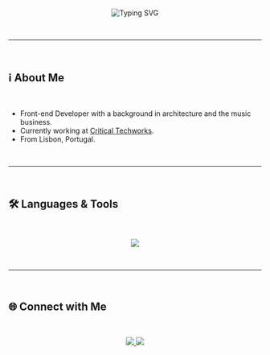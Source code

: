 <br/>

<p align="center">
  <img src="https://readme-typing-svg.herokuapp.com?font=Fira+Code&size=30&pause=1000&center=true&vCenter=true&width=500&lines=Hi+there+👋;I'm+Guilherme+🚀;Front-end+Developer+💻" alt="Typing SVG" />
</p>

<br/>

---

<br/>

## ℹ About Me

<br/>

- Front-end Developer with a background in architecture and the music business.
- Currently working at [Critical Techworks](https://www.linkedin.com/company/criticaltechworks/).
- From Lisbon, Portugal.

<br/>

---

<br/>

## 🛠️ Languages & Tools

<br/>

<p align="center">
  <a href="https://skillicons.dev">
    <img src="https://skillicons.dev/icons?i=js,html,css,ts,react,nodejs,jest,git" />
  </a>
</p>

<br/>

---

<br/>

## 🌐 Connect with Me

<br/>

<p align="center">
  <a href="https://www.linkedin.com/in/guilherme-sg-silva/">
    <img src="https://img.shields.io/badge/-LinkedIn-0077B5?logo=linkedin&logoColor=white&style=flat" />
  </a>
  <!-- <a href="https://YOUR-PORTFOLIO.com">
    <img src="https://img.shields.io/badge/-Portfolio-FF5722?logo=Google-Chrome&logoColor=white&style=flat" />
  </a> -->
  <a href="mailto:silva.gsg@gmail.com">
    <img src="https://img.shields.io/badge/-Email-D14836?logo=gmail&logoColor=white&style=flat" />
  </a>
</p>

<br/>
